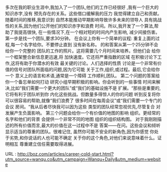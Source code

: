 多次在我的职业生涯中,我加入了一个团队,他们的工作已经很好 
 ,我有一个巨大的知识赤字,没有 
 预先存在的关系。这些借口缓解我的压力 
 我觉得建立自己和贡献。随着时间的推移,我意识到 
 自然本能推动早期影响导致许多未来的领导人 
 具有挑战性的关系,因为他们公开他们的知识赤字和浪费 
 时间。所以,我开发了一个算法,帮助了我提高很快, 
 在一些情况下,在一个相对短的时间内产生影响, 
 减少间接伤害。 
 第一步是找一个团队,要求30分钟。 
 在会议上你有一个简单的议程: 
 重复上面的过程,每一个名字给你。不要停止直到 
 没有新名称。 
 的和答案从第一个25分钟不会给你一个完整的 
 团队的工作的照片。这将需要几个月时间来培养。但他们会 
 给你一个框架整合新信息更迅速,将 
 加快速度。它还将严重指数的区域 
 在积极讨论下工作,这将有助于你潜水的有效 
 最关键的讨论。人们选择的性质 
 讨论是一个非常有价值的信号对团队所面临的问题,因为它可能 
 关于工作,组织,或过程。最后,它会给你一个 
 意义上的语言和术语,通常是一个障碍 
 工作顺利,团队。 
 第二个问题的答案给你一个备忘单如何打动 
 研究小组早期积极的影响。你会听到的一些事情 
 时间来解决,比如“我们需要一个更大的团队”或“我们的基础设施不是 
 扩展。“那些是重要的,它将有利于团队听到你 
 内化这些挑战。但数量多得惊人的你的问题 
 听到反复将你可以很容易的帮助,就像“我们浪费了 
 很多时间在每周会议”或“我们需要一个专门的会议 
 房间。“我从后者尽快我可以因为这些 
 类型的团队经常忽视优先,尽管复合 
 对发展产生负面影响。 
 第三个问题会给你一个有价值的地图的影响 
 组织。更经常的名字和他们的背景 
 会提供一个非常不同的地图 
 组织的组织结构图。 
 对于我刚刚描述的所有价值而言,最大的价值在这一过程中不是 
 答案——在问。这些会议和倾听 
 显示适当的尊重的团队。很难记住, 
 虽然你可能不安全的新角色,因为你感觉 
 你处于劣势,和你说话的人也可能不确定 
 关于你的这个角色,对他们来说意味着什么。证明相互 
 尊重建立信任需要取得进展。 
  
   
  URL : http://boz.com/articles/career-cold-start.html?utm_source=wanqu.co&utm_campaign=Wanqu+Daily&utm_medium=website